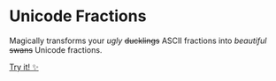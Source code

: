 # Unicode Fractions

Magically transforms your *ugly* ~~ducklings~~ ASCII fractions into *beautiful* ~~swans~~ Unicode fractions.

[Try it! ✨](https://www.unicodefractions.com/)
